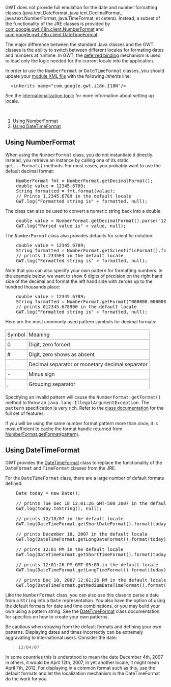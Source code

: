 <p>GWT does not provide full emulation for the date and number formatting classes (java.text.DateFormat, java.text.DecimalFormat, java.text.NumberFormat, java.TimeFormat, et
cetera). Instead, a subset of the functionality of the JRE classes is provided by <a href="/javadoc/latest/com/google/gwt/i18n/client/NumberFormat.html">com.google.gwt.i18n.client.NumberFormat</a> and <a href="http://google-web-toolkit.googlecode.com/svn/javadoc/latest/com/google/gwt/i18n/client/DateTimeFormat.html">com.google.gwt.i18n.client.DateTimeFormat</a>.</p>

<p>The major difference between the standard Java classes and the GWT classes is the ability to switch between different locales for formating dates and numbers at runtime. In
GWT, the <a href="DevGuideCodingBasics.html#DevGuideDeferredBinding">deferred binding</a> mechanism is used to load only the logic needed for the current locale into the
application.</p>

<p>In order to use the <tt>NumberFormat</tt> or <tt>DateTimeFormat</tt> classes, you should update your <a href="DevGuideOrganizingProjects.html#DevGuideModuleXml.html">module XML file</a> with
the following <i>inherits</i> line:</p>

<pre class="prettyprint">
  &lt;inherits name=&quot;com.google.gwt.i18n.I18N&quot;/&gt;
</pre>

<p>See the <a href="DevGuideI18n.html">internationalization topic</a> for more information about setting up locale.</p>
<br>

<ol class="toc" id="pageToc">
  <li><a href="#numberformat">Using NumberFormat</a></li>
  <li><a href="#datetimeformat">Using DateTimeFormat</a></li>
</ol>

<h2 id="numberformat">Using NumberFormat</h2>

<p>When using the <tt>NumberFormat</tt> class, you do not instantiate it directly. Instead, you retrieve an instance by calling one of its static <tt>get...Format()</tt> methods.
For most cases, you probably want to use the default decimal format:</p>

<pre class="prettyprint">
    NumberFormat fmt = NumberFormat.getDecimalFormat();
    double value = 12345.6789;
    String formatted = fmt.format(value);
    // Prints 1,2345.6789 in the default locale
    GWT.log(&quot;Formatted string is&quot; + formatted, null);
</pre>

<p>The class can also be used to convert a numeric string back into a double:</p>

<pre class="prettyprint">
    double value = NumberFormat.getDecimalFormat().parse(&quot;12345.6789&quot;);
    GWT.log(&quot;Parsed value is&quot; + value, null);
</pre>

<p>The <tt>NumberFormat</tt> class also provides defaults for scientific notation:</p>

<pre class="prettyprint">
    double value = 12345.6789;
    String formatted = NumberFormat.getScientificFormat().format(value);
    // prints 1.2345E4 in the default locale
    GWT.log(&quot;Formatted string is&quot; + formatted, null);
</pre>

<p>Note that you can also specify your own pattern for formatting numbers. In the example below, we want to show 6 digits of precision on the right hand side of the decimal and
format the left hand side with zeroes up to the hundred thousands place:</p>

<pre class="prettyprint">
    double value = 12345.6789;
    String formatted = NumberFormat.getFormat(&quot;000000.000000&quot;).format(value);
    // prints 012345.678900 in the default locale
    GWT.log(&quot;Formatted string is&quot; + formatted, null);
</pre>

<p>Here are the most commonly used pattern symbols for decimal formats:</p>

<table>
<tr>
<td style="border: 1px solid #aaa; padding: 5px;">Symbol</td>
<td style="border: 1px solid #aaa; padding: 5px;">Meaning</td>
</tr>

<tr>
<td style="border: 1px solid #aaa; padding: 5px;">0</td>
<td style="border: 1px solid #aaa; padding: 5px;">Digit, zero forced</td>
</tr>

<tr>
<td style="border: 1px solid #aaa; padding: 5px;">#</td>
<td style="border: 1px solid #aaa; padding: 5px;">Digit, zero shows as absent</td>
</tr>

<tr>
<td style="border: 1px solid #aaa; padding: 5px;">.</td>
<td style="border: 1px solid #aaa; padding: 5px;">Decimal separator or monetary decimal separator</td>
</tr>

<tr>
<td style="border: 1px solid #aaa; padding: 5px;">-</td>
<td style="border: 1px solid #aaa; padding: 5px;">Minus sign</td>
</tr>

<tr>
<td style="border: 1px solid #aaa; padding: 5px;">,</td>
<td style="border: 1px solid #aaa; padding: 5px;">Grouping separator</td>
</tr>
</table>



<p>Specifying an invalid pattern will cause the <tt>NumberFormat.getFormat()</tt> method to throw an <tt>java.lang.IllegalArgumentException</tt>. The <tt>pattern</tt>
specification is very rich. Refer to the <a href="/javadoc/latest/com/google/gwt/i18n/client/NumberFormat.html">class
documentation</a> for the full set of features.</p>

<p>If you will be using the same number format pattern more than once, it is most efficient to cache the format handle returned from <a href="/javadoc/latest/com/google/gwt/i18n/client/NumberFormat.html#getFormat(java.lang.String)">NumberFormat.getFormat(pattern)</a>.</p>

<h2 id="datetimeformat">Using DateTimeFormat</h2>

<p>GWT provides the <a href="/javadoc/latest/com/google/gwt/i18n/client/DateTimeFormat.html">DateTimeFormat</a> class to
replace the functionality of the <tt>DateFormat</tt> and <tt>TimeFormat</tt> classes from the JRE.</p>

<p>For the <tt>DateTimeFormat</tt> class, there are a large number of default formats defined.</p>

<pre class="prettyprint">
    Date today = new Date();

    // prints Tue Dec 18 12:01:26 GMT-500 2007 in the default locale.
    GWT.log(today.toString(), null);

    // prints 12/18/07 in the default locale
    GWT.log(DateTimeFormat.getShortDateFormat().format(today), null);

    // prints December 18, 2007 in the default locale
    GWT.log(DateTimeFormat.getLongDateFormat().format(today), null);

    // prints 12:01 PM in the default locale
    GWT.log(DateTimeFormat.getShortTimeFormat().format(today), null);

    // prints 12:01:26 PM GMT-05:00 in the default locale
    GWT.log(DateTimeFormat.getLongTimeFormat().format(today), null);

    // prints Dec 18, 2007 12:01:26 PM in the default locale
    GWT.log(DateTimeFormat.getMediumDateTimeFormat().format(today), null);
</pre>

<p>Like the <tt>NumberFormat</tt> class, you can also use this class to parse a date from a <tt>String</tt> into a <tt>Date</tt> representation. You also have the option of using
the default formats for date and time combinations, or you may build your own using a pattern string. See the <a href="/javadoc/latest/com/google/gwt/i18n/client/DateTimeFormat.html">DateTimeFormat</a> class documentation for specifics on how to create your own patterns.</p>

<p>Be cautious when straying from the default formats and defining your own patterns. Displaying dates and times incorrectly can be extremely aggravating to international users.
Consider the date:</p>

<blockquote><tt>12/04/07</tt></blockquote>

<p>In some countries this is understood to mean the date December 4th, 2007 in others, it would be April 12th, 2007, in yet another locale, it might mean April 7th, 2012. For
displaying in a common format such as this, use the default formats and let the localization mechanism in the DateTimeFormat do the work for you.</p>

